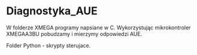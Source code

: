 # Diagnostyka_AUE

W folderze XMEGA programy napsiane w C.
Wykorzystując mikrokontroler XMEGAA3BU
pobudzamy i mierzymy odpowiedzi AUE.

Folder Python - skrypty sterujace.
